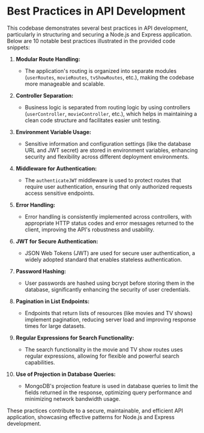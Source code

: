 # Best Practices in API Development

This codebase demonstrates several best practices in API development, particularly in structuring and securing a Node.js and Express application. Below are 10 notable best practices illustrated in the provided code snippets:

1. **Modular Route Handling:**

   - The application's routing is organized into separate modules (`userRoutes`, `movieRoutes`, `tvShowRoutes`, etc.), making the codebase more manageable and scalable.

2. **Controller Separation:**

   - Business logic is separated from routing logic by using controllers (`userController`, `movieController`, etc.), which helps in maintaining a clean code structure and facilitates easier unit testing.

3. **Environment Variable Usage:**

   - Sensitive information and configuration settings (like the database URL and JWT secret) are stored in environment variables, enhancing security and flexibility across different deployment environments.

4. **Middleware for Authentication:**

   - The `authenticateJWT` middleware is used to protect routes that require user authentication, ensuring that only authorized requests access sensitive endpoints.

5. **Error Handling:**

   - Error handling is consistently implemented across controllers, with appropriate HTTP status codes and error messages returned to the client, improving the API's robustness and usability.

6. **JWT for Secure Authentication:**

   - JSON Web Tokens (JWT) are used for secure user authentication, a widely adopted standard that enables stateless authentication.

7. **Password Hashing:**

   - User passwords are hashed using bcrypt before storing them in the database, significantly enhancing the security of user credentials.

8. **Pagination in List Endpoints:**

   - Endpoints that return lists of resources (like movies and TV shows) implement pagination, reducing server load and improving response times for large datasets.

9. **Regular Expressions for Search Functionality:**

   - The search functionality in the movie and TV show routes uses regular expressions, allowing for flexible and powerful search capabilities.

10. **Use of Projection in Database Queries:**
    - MongoDB's projection feature is used in database queries to limit the fields returned in the response, optimizing query performance and minimizing network bandwidth usage.

These practices contribute to a secure, maintainable, and efficient API application, showcasing effective patterns for Node.js and Express development.
